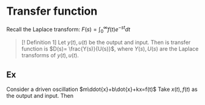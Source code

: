 # Transfer function

Recall the Laplace transform: $F(s)=\int_{0}^{\infty}f(t)e^{-st}dt$
>[! Definition 1]
>Let $y(t),u(t)$ be the output and input. Then is transfer function is
>$D(s)= \frac{Y(s)}{U(s)}$, where $Y(s),U(s)$ are the Laplace transforms of $y(t),u(t)$.

## Ex
Consider a driven oscillation $m\ddot{x}+b\dot{x}+kx=f(t)$
Take $x(t),f(t)$ as the output and input. Then

